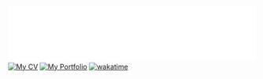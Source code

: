 [![header](https://raw.githubusercontent.com/clonomaer/clonomaer/refs/heads/master/header.svg)](https://github.com/kavenegar)  
[![My CV](https://github.com/clonomaer/public-cv-v2/actions/workflows/latex.yml/badge.svg)](https://github.com/clonomaer/public-cv-v2/releases)
[![My Portfolio](https://github.com/clonomaer/clonomaer.github.io/actions/workflows/svelte.yaml/badge.svg)](https://leilynn.link)
[![wakatime](https://wakatime.com/badge/user/5e4f5ed0-dd2e-4204-b88b-ee84d3aad996.svg)](https://wakatime.com/@5e4f5ed0-dd2e-4204-b88b-ee84d3aad996)
